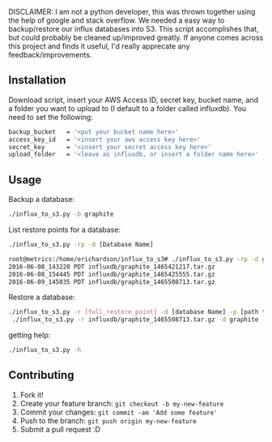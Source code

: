 <snippet>
  <content>

DISCLAIMER: 
I am not a python developer, this was thrown together using the help of google and stack overflow.   We needed a easy way to backup/restore our influx databases into S3.  This script accomplishes that, but could probably be cleaned up/improved greatly.   If anyone comes across this project and finds it useful, I'd really apprecate any feedback/improvements.

## Installation
Download script, insert your AWS Access ID, secret key, bucket name, and a folder you want to upload to (I default to a folder called influxdb).  You need to set the following:

```sh
backup_bucket   = '<put your bucket name here>'
access_key_id   = '<insert your aws access key here>'
secret_key      = '<insert your secret access key here>'
upload_folder   = '<leave as influxdb, or insert a folder name here>'
```

## Usage

Backup a database:
```sh
./influx_to_s3.py -b graphite
```

List restore points for a database:
```sh
./influx_to_s3.py -rp -d [Database Name]

root@metrics:/home/erichardson/influx_to_s3# ./influx_to_s3.py -rp -d graphite
2016-06-08_143228 PDT influxdb/graphite_1465421217.tar.gz
2016-06-08_154445 PDT influxdb/graphite_1465425555.tar.gz
2016-06-09_145035 PDT influxdb/graphite_1465508713.tar.gz
```

Restore a database:
```sh
./influx_to_s3.py -r [full_restore_point] -d [database Name] -p [path to restore to]
 ./influx_to_s3.py -r influxdb/graphite_1465508713.tar.gz -d graphite -p /var/tmp/restore/
 ```
 
 getting help:
 ```sh
 ./influx_to_s3.py -h
```
## Contributing
1. Fork it!
2. Create your feature branch: `git checkout -b my-new-feature`
3. Commit your changes: `git commit -am 'Add some feature'`
4. Push to the branch: `git push origin my-new-feature`
5. Submit a pull request :D

</snippet>
